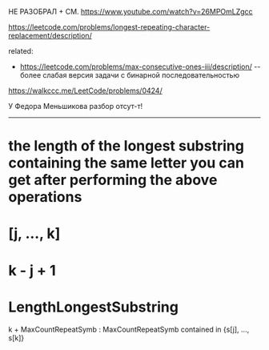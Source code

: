 НЕ РАЗОБРАЛ + СМ. https://www.youtube.com/watch?v=26MPOmLZgcc

https://leetcode.com/problems/longest-repeating-character-replacement/description/

related: 
- https://leetcode.com/problems/max-consecutive-ones-iii/description/ -- более слабая версия задачи с бинарной последовательностью

https://walkccc.me/LeetCode/problems/0424/

У Федора Меньшикова разбор отсут-т!


___

 the length of the longest substring containing the same letter you can get after performing the above operations 
 =
 [j, ..., k]
 =
k - j + 1
 =
 LengthLongestSubstring
 =
 k + MaxCountRepeatSymb : MaxCountRepeatSymb contained in {s[j], ..., s[k]}
